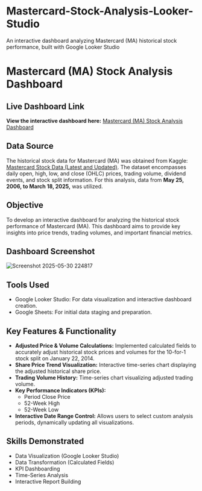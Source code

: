 # Mastercard-Stock-Analysis-Looker-Studio
An interactive dashboard analyzing Mastercard (MA) historical stock performance, built with Google Looker Studio
# Mastercard (MA) Stock Analysis Dashboard
## Live Dashboard Link
**View the interactive dashboard here:** [Mastercard (MA) Stock Analysis Dashboard](https://lookerstudio.google.com/reporting/be4555c8-dd9a-4edc-b660-2ad7ba2ba906)

## Data Source
The historical stock data for Mastercard (MA) was obtained from Kaggle: [Mastercard Stock Data (Latest and Updated)](https://www.kaggle.com/datasets/kalilurrahman/mastercard-stock-data-latest-and-updated). The dataset encompasses daily open, high, low, and close (OHLC) prices, trading volume, dividend events, and stock split information. For this analysis, data from **May 25, 2006, to March 18, 2025,** was utilized.

## Objective
To develop an interactive dashboard for analyzing the historical stock performance of Mastercard (MA). This dashboard aims to provide key insights into price trends, trading volumes, and important financial metrics.



## Dashboard Screenshot
![Screenshot 2025-05-30 224817](https://github.com/user-attachments/assets/8567b1c2-a0ed-4aad-9c0e-67c5a27923a3)



## Tools Used
* Google Looker Studio: For data visualization and interactive dashboard creation.
* Google Sheets: For initial data staging and preparation.

## Key Features & Functionality
* **Adjusted Price & Volume Calculations:** Implemented calculated fields to accurately adjust historical stock prices and volumes for the 10-for-1 stock split on January 22, 2014.
* **Share Price Trend Visualization:** Interactive time-series chart displaying the adjusted historical share price.
* **Trading Volume History:** Time-series chart visualizing adjusted trading volume.
* **Key Performance Indicators (KPIs):**
    * Period Close Price
    * 52-Week High
    * 52-Week Low
* **Interactive Date Range Control:** Allows users to select custom analysis periods, dynamically updating all visualizations.

## Skills Demonstrated
* Data Visualization (Google Looker Studio)
* Data Transformation (Calculated Fields)
* KPI Dashboarding
* Time-Series Analysis
* Interactive Report Building
